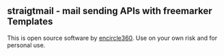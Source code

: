 ## straigtmail - mail sending APIs with freemarker Templates

This is open source software by [encircle360](https://encircle360.com).
Use on your own risk and for personal use.
